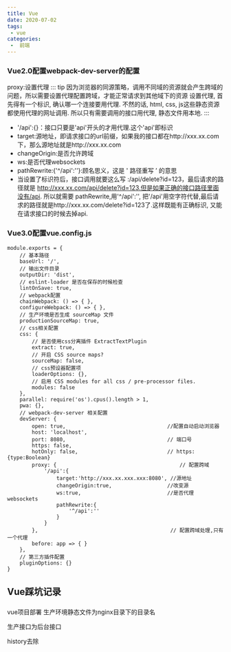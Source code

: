 ```yaml
---
title: Vue
date: 2020-07-02
tags:
 - vue
categories:
 -  前端
---
```






### Vue2.0配置webpack-dev-server的配置

proxy:设置代理
::: tip
因为浏览器的同源策略，调用不同域的资源就会产生跨域的问题，所以需要设置代理配置跨域，才能正常请求到其他域下的资源
设置代理, 首先得有一个标识, 确认哪一个连接要用代理. 不然的话, html, css, js这些静态资源都使用代理的网址调用. 所以只有需要调用的接口用代理, 静态文件用本地.
:::



- '/api':{}：接口只要是'api'开头的才用代理.这个'api'即标识
- target:源地址，即请求接口的url前缀，如果我的接口都在http://xxx.xx.com下，那么源地址就是http://xxx.xx.com
- changeOrigin:是否允许跨域
- ws:是否代理websockets
- pathRewrite:{'^/api':''}:顾名思义，这是 ' 路径重写 ’ 的意思
- 当设置了标识符后，接口调用就要这么写 :/api/delete?id=123，最后请求的路径就是 http://xxx.xx.com/api/delete?id=123.但是如果正确的接口路径里面没有/api. 所以就需要 pathRewrite,用'^/api':'', 把'/api'用空字符代替,最后请求的路径就是http://xxx.xx.com/delete?id=123了.这样既能有正确标识, 又能在请求接口的时候去掉api.

### Vue3.0配置vue.config.js

```
module.exports = {
    // 基本路径
    baseUrl: '/',
    // 输出文件目录
    outputDir: 'dist',
    // eslint-loader 是否在保存的时候检查
    lintOnSave: true,
    // webpack配置
    chainWebpack: () => { },
    configureWebpack: () => { },
    // 生产环境是否生成 sourceMap 文件
    productionSourceMap: true,
    // css相关配置
    css: {
        // 是否使用css分离插件 ExtractTextPlugin
        extract: true,
        // 开启 CSS source maps?
        sourceMap: false,
        // css预设器配置项
        loaderOptions: {},
        // 启用 CSS modules for all css / pre-processor files.
        modules: false
    },
    parallel: require('os').cpus().length > 1,
    pwa: {},
    // webpack-dev-server 相关配置
    devServer: {
        open: true,                                 //配置自动启动浏览器
        host: 'localhost',
        port: 8080,                                 // 端口号
        https: false,
        hotOnly: false,                             // https:{type:Boolean}
        proxy: {                                        // 配置跨域
            '/api':{
                target:'http://xxx.xx.xxx.xxx:8080', //源地址
                changeOrigin:true,                  //改变源
                ws:true,                            //是否代理websockets
                pathRewrite:{
                    '^/api':''
                }
            }
        },                                           // 配置跨域处理,只有一个代理
        before: app => { }
    },
    // 第三方插件配置
    pluginOptions: {}
}
```




## Vue踩坑记录
### 

vue项目部署 
生产环境静态文件为nginx目录下的目录名

生产接口为后台接口

history去除
